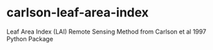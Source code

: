 # carlson-leaf-area-index
Leaf Area Index (LAI) Remote Sensing Method from Carlson et al 1997 Python Package

